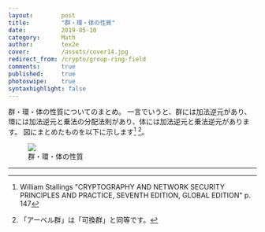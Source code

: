 ```yaml
---
layout:        post
title:         "群・環・体の性質"
date:          2019-05-10
category:      Math
author:        tex2e
cover:         /assets/cover14.jpg
redirect_from: /crypto/group-ring-field
comments:      true
published:     true
photoswipe:    true
syntaxhighlight: false
---
```


群・環・体の性質についてのまとめ。
一言でいうと、群には加法逆元があり、環には加法逆元と乗法の分配法則があり、体には加法逆元と乗法逆元があります。
図にまとめたものを以下に示します[^1] [^2]。

<figure>
<img src="{{ site.baseurl }}/media/post/tikz/group-ring-field/props-of-groups-rings-and-fields.png" />
<figcaption>群・環・体の性質</figcaption>
</figure>

-----

[^1]: William Stallings "CRYPTOGRAPHY AND NETWORK SECURITY PRINCIPLES AND PRACTICE, SEVENTH EDITION, GLOBAL EDITION" p. 147
[^2]: 「アーベル群」は「可換群」と同等です。
